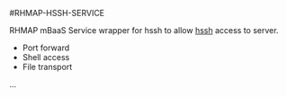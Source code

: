 #RHMAP-HSSH-SERVICE

RHMAP mBaaS Service wrapper for hssh to allow [hssh](https://www.npmjs.com/package/hssh) access to server.

* Port forward
* Shell access
* File transport


...
